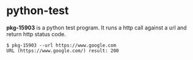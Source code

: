 # python-test

**pkg-15903** is a python test program. It runs a http call against a url and return http status code.

```
$ pkg-15903 --url https://www.google.com
URL (https://www.google.com/) result: 200
```
